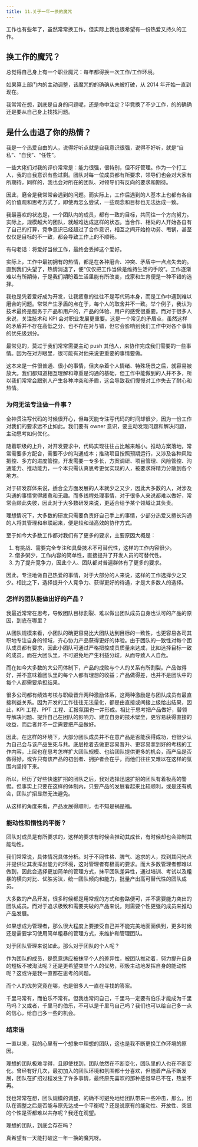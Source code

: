 ```yaml
---
title: 11.关于一年一换的魔咒
---
```


工作也有些年了，虽然常常换工作，但实际上我也很希望有一份热爱又持久的工作。

<!--more-->

## 换工作的魔咒？

总觉得自己身上有一个职业魔咒：每年都得换一次工作/工作环境。

如果算上部门内的主动调整，该魔咒的的确确从未被打破，从 2014 年开始一直到现在。

我常常在想，到底是自身的问题呢，还是命中注定？毕竟换了不少工作，的的确确还是要从自己身上找找问题。

## 是什么击退了你的热情？

我是一个热爱自由的人，说得好听点就是自我意识很强，说得不好听，就是“自私”、“自我”、“任性”。

一些大佬们对我的评价常常是：能力很强，很特别，但不好管理。作为一个打工人，我的自我意识有些过剩。团队对每一位成员都有所要求，领导们也会对大家有所期待，同样的，我也会对所在的团队、对领导们有反向的要求和期待。

因此，磨合是我常常会遇到的问题。而实际上，工作后遇到的人基本上也都有各自的价值观和思考方式了，即使再怎么尝试，一些观念和目标也无法达成一致。

我最喜欢的状态是，一个团队内的成员，都有一致的目标，共同往一个方向努力。实际上，规模越大的团队，就越难达成这样的状态。当合作、相处的人开始各自有了自己的打算，竞争意识已经超过了合作意识，相互之间开始抢功劳、甩锅，甚至仅仅是目标的不一致，都会导致工作上的不顺畅。

有句老话：将爱好当做工作，最终会丢掉这个爱好。

实际上，工作中最初拥有的热情，都是在各种磨合、冲突、矛盾中一点点失去的。直到我们失望了，热情消退了，便“仅仅把工作当做是维持生活的手段”。工作逐渐难以有所期待，于是我们期盼着生活里能有所改变，成家和生育便是一种不错的选择。

我也是凭着爱好成为开发，让我疲惫的往往不是写代码本身，而是工作中遇到难以磨合的问题。常常产生矛盾的点在于，每个人的取舍并不一致。举个例子，我认为技术最终是服务于产品和用户的，产品的体验、用户的感受很重要。而对于很多人来说，关注技术和 KPI 会对职业发展更重要。这是一个常见的矛盾点，虽然这样的矛盾并不存在高低之分、也不存在对与错，但它会影响到我们工作中对各个事情的优先级划分。

最常见的，莫过于我们常常需要主动 push 其他人，来协作完成我们需要的一些事情。因为在对方眼里，很可能有对他来说更重要的事情要做。

这本来是一件很普通、很小的事情，但夹杂着个人情绪、特殊场景之后，就容易被放大。我们都知道相互理解和尊重是沟通的基础，但工作中能做到的人并不多，所以我们常常会跟别人产生各种冲突和矛盾，这会导致我们慢慢对工作失去了耐心和热情。

### 为何无法专注做一件事？

全神贯注写代码的时候很开心，但每天能专注写代码的时间却很少，因为一份工作对我们的要求远不止如此。我们要有 owner 意识，要主动发现问题和解决问题，主动思考如何优化。

随着职级的上升，对开发要求中，代码实现往往占比越来越小。推动方案落地，常常需要多方配合，需要不少的沟通成本；推动项目按照预期运行，又涉及各种风险把控、多方的进度管控。开发需要一专多长，方案调研、项目管理、风险管控、沟通能力、推动能力，一个本只需认真思考更优实现的人，被要求将精力分散到各个地方。

对于研发群体来说，适合全方面发展的人本就少之又少，因此大多数的人，对涉及沟通的事情觉得疲惫和无趣。而多线程处理事情，对于很多人来说都难以做好，常常会顾此失彼，因此对于大多数研发来说，更适合给予某个领域让其负责。

理想情况下，大多数的研发只需要负责好自己手上的事情，少部分热爱又擅长沟通的人将其管理和串联起来，便是较和谐高效的协作方式。

至于如今大多数工作都对我们有了更多的要求，主要原因大概是：
1. 有挑战、需要完全专注和具备技术不可替代性，这样的工作内容很少。
2. 僧多粥少，工作内容的简单性，直接提升了开发人员的可替代性。
2. 为了提升竞争力，因此个人、团队都对普遍群体有了更多的要求。

因此，专注地做自己热爱的事情，对于大部分的人来说，这样的工作选择少之又少。相比之下，选择提升个人竞争力、获得更好的待遇，才是大多数人的选择。

### 怎样的团队能做出好的产品？

我最近常常在思考，导致团队目标割裂、难以做出团队成员自身也认可的产品的原因，到底在哪里？

从团队规模来看，小团队的确更容易比大团队达到目标的一致性，也更容易各司其职地专注自身的领域，齐心协力产品获得更好的体验。由于团队的一致性对每个团队成员都有要求，因此小团队可通过严格把控成员质量来达成，比如选择目标一致的成员。而在大团队里，不可避免地产生利益分歧，从而导致人人自危。

而在如今大多数的大公司体制下，产品的成败与个人的关系有所割裂。产品做得好，并不意味着团队里的每个人都有理想的收益；产品做得差，也并不是团队中的每个人都需要承担结果。

很多公司都有绩效考核与职级晋升两种激励体系，这两种激励是与团队成员有最直接利益关系。因为开发的工作往往无法量化，都是由直接或间接上级给出结果，因此，KPI 工程、PPT 工程、汇报氛围也一并形成。相比于思考把产品做好，替领导解决问题、提升自己在团队的影响力、建立自身的技术壁垒，更容易获得直接的收益，而后者并不一定需要把产品做好。

因此，在这样的环境下，大部分团队成员并不在意产品是否能获得成功，也很少认为自己会与该产品生死与共。底层抢着去做更容易晋升、更容易拿到好的考核的工作内容，上层也在思考怎样扩大团队规模、也给团队提供更多的机会，而产品是否做得好，或许只有该产品的初创者、拥护者会在乎，而他们往往又难以在这样的氛围内坚持下来。

所以，经历了好些快速扩招的团队之后，我对选择迅速扩招的团队有着极高的警惕。但事实上只要在这样的体制内，只要产品的发展看起来比较顺利，或是还有机会，团队扩招显然无法避免。

从这样的角度来看，产品发展得顺利，也不知是祸是福。

### 能动性和惰性的平衡？

团队对成员是有所要求的，这样的要求有时候会推动其成长，有时候却也会抑制其能动性。

我们常常说，具体情况具体分析。对于不同性格、脾气、追求的人，找到其闪光点并提供让其发挥出能力的环境，这对管理者有极高的要求。而大多数管理者都难以做到，因此会选择更加简单的管理方式，抹平团队差异性，通过培训、考试以及粗暴的横向对比、优胜劣汰，统一团队倾向和能力，批量产出高可替代性的团队成员。

大多数的产品开发，很多时候都是用常规的方式和套路便可，并不需要能力突出的团队成员。而对于追求极致和需要突破的产品来说，则需要个性更强的成员来推动产品发展。

如果想成为管理者，那么很大程度上要接受自己并不能完美地面面俱到，更多时候还是需要学习使用简单粗暴的管理方式，来维护和管理团队。

对于团队管理来说如此，那么对于团队的个人呢？

作为团队的成员，是愿意适应被抹平个人的差异性，被团队推动着，努力提升自身的短板不被淘汰呢？还是更希望突显个人的优势，积极主动地发挥自身的能动性呢？这或许是我一直都在思考的问题。

而个人的优势究竟在哪，也是很多人一直在寻找的答案。

千里马常有，而伯乐不常有。但我也常问自己，千里马一定要有伯乐才能成为千里马吗？又或者，千里马的伯乐，不可以是千里马自己吗？我们也可以给自己多一点的信心，给自己多一些的机会。

### 结束语

一直以来，我的心里有一个想象中理想的团队，这也是我不断更换工作环境的原因。

理想的团队极难寻得，且即使找到，团队依然在不断变化，团队里的人也在不断变化。曾经有好几次，最初加入的团队环境和氛围都十分喜欢，但随着产品不断发展，团队在扩招过程发生了许多事情，最终原先喜欢的那种感觉早已不在，热爱不再。

我也常常在想，团队规模的调整，的确不可避免地给团队带来一些冲击，那么，团队在调整之后是否能与原先达成一个平衡呢？还是说原有的能动性、开放性、突显的个性是否都难以共存呢？我还在观望。

理想的团队，到底会存在吗？

真希望有一天能打破这一年一换的魔咒呀。